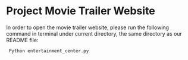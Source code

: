 # Project Movie Trailer Website
In order to open the movie trailer website, please run the following command in terminal under current directory,
the same directory as our README file:

<code> Python entertainment_center.py </code>